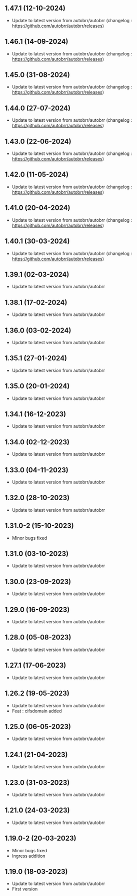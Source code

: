 
## 1.47.1 (12-10-2024)
- Update to latest version from autobrr/autobrr (changelog : https://github.com/autobrr/autobrr/releases)

## 1.46.1 (14-09-2024)
- Update to latest version from autobrr/autobrr (changelog : https://github.com/autobrr/autobrr/releases)

## 1.45.0 (31-08-2024)
- Update to latest version from autobrr/autobrr (changelog : https://github.com/autobrr/autobrr/releases)

## 1.44.0 (27-07-2024)
- Update to latest version from autobrr/autobrr (changelog : https://github.com/autobrr/autobrr/releases)

## 1.43.0 (22-06-2024)
- Update to latest version from autobrr/autobrr (changelog : https://github.com/autobrr/autobrr/releases)

## 1.42.0 (11-05-2024)
- Update to latest version from autobrr/autobrr (changelog : https://github.com/autobrr/autobrr/releases)

## 1.41.0 (20-04-2024)
- Update to latest version from autobrr/autobrr (changelog : https://github.com/autobrr/autobrr/releases)

## 1.40.1 (30-03-2024)
- Update to latest version from autobrr/autobrr (changelog : https://github.com/autobrr/autobrr/releases)

## 1.39.1 (02-03-2024)

- Update to latest version from autobrr/autobrr

## 1.38.1 (17-02-2024)

- Update to latest version from autobrr/autobrr

## 1.36.0 (03-02-2024)

- Update to latest version from autobrr/autobrr

## 1.35.1 (27-01-2024)

- Update to latest version from autobrr/autobrr

## 1.35.0 (20-01-2024)

- Update to latest version from autobrr/autobrr

## 1.34.1 (16-12-2023)

- Update to latest version from autobrr/autobrr

## 1.34.0 (02-12-2023)

- Update to latest version from autobrr/autobrr

## 1.33.0 (04-11-2023)

- Update to latest version from autobrr/autobrr

## 1.32.0 (28-10-2023)

- Update to latest version from autobrr/autobrr

## 1.31.0-2 (15-10-2023)

- Minor bugs fixed

## 1.31.0 (03-10-2023)

- Update to latest version from autobrr/autobrr

## 1.30.0 (23-09-2023)

- Update to latest version from autobrr/autobrr

## 1.29.0 (16-09-2023)

- Update to latest version from autobrr/autobrr

## 1.28.0 (05-08-2023)

- Update to latest version from autobrr/autobrr

## 1.27.1 (17-06-2023)

- Update to latest version from autobrr/autobrr

## 1.26.2 (19-05-2023)

- Update to latest version from autobrr/autobrr
- Feat : cifsdomain added

## 1.25.0 (06-05-2023)

- Update to latest version from autobrr/autobrr

## 1.24.1 (21-04-2023)

- Update to latest version from autobrr/autobrr

## 1.23.0 (31-03-2023)

- Update to latest version from autobrr/autobrr

## 1.21.0 (24-03-2023)

- Update to latest version from autobrr/autobrr

## 1.19.0-2 (20-03-2023)

- Minor bugs fixed
- Ingress addition

## 1.19.0 (18-03-2023)

- Update to latest version from autobrr/autobrr
- First version
